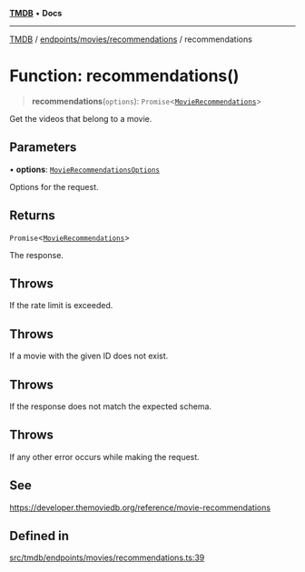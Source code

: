 [**TMDB**](../../../../README.md) • **Docs**

***

[TMDB](../../../../README.md) / [endpoints/movies/recommendations](../README.md) / recommendations

# Function: recommendations()

> **recommendations**(`options`): `Promise`\<[`MovieRecommendations`](../../../../structs/Schemas/type-aliases/MovieRecommendations.md)\>

Get the videos that belong to a movie.

## Parameters

• **options**: [`MovieRecommendationsOptions`](../type-aliases/MovieRecommendationsOptions.md)

Options for the request.

## Returns

`Promise`\<[`MovieRecommendations`](../../../../structs/Schemas/type-aliases/MovieRecommendations.md)\>

The response.

## Throws

If the rate limit is exceeded.

## Throws

If a movie with the given ID does not exist.

## Throws

If the response does not match the expected schema.

## Throws

If any other error occurs while making the request.

## See

https://developer.themoviedb.org/reference/movie-recommendations

## Defined in

[src/tmdb/endpoints/movies/recommendations.ts:39](https://github.com/Norviah/media-hub/blob/d809718af017974e095f312fcfa8bfdf58d3e3e5/src/tmdb/endpoints/movies/recommendations.ts#L39)
